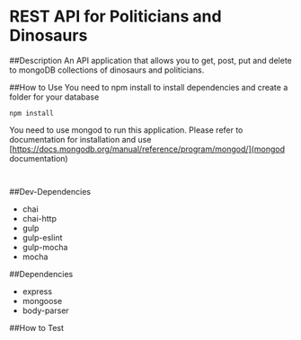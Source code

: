 # REST API for Politicians and Dinosaurs

##Description
An API application that allows you to get, post, put and delete to mongoDB collections of dinosaurs and politicians.

##How to Use
You need to npm install to install dependencies and create a folder for your database
```
npm install

```
You need to use mongod to run this application. Please refer to documentation for installation and use [https://docs.mongodb.org/manual/reference/program/mongod/](mongod documentation)

```


```

##Dev-Dependencies
* chai
* chai-http
* gulp
* gulp-eslint
* gulp-mocha
* mocha

##Dependencies
* express
* mongoose
* body-parser

##How to Test
